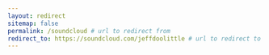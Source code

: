 ```yaml
---
layout: redirect
sitemap: false
permalink: /soundcloud # url to redirect from
redirect_to: https://soundcloud.com/jeffdoolittle # url to redirect to
---
```

